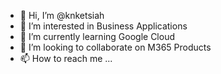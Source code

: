 - 👋 Hi, I’m @knketsiah
- 👀 I’m interested in Business Applications
- 🌱 I’m currently learning Google Cloud
- 💞️ I’m looking to collaborate on M365 Products 
- 📫 How to reach me ...

<!---
knketsiah/knketsiah is a ✨ special ✨ repository because its `README.md` (this file) appears on your GitHub profile.
You can click the Preview link to take a look at your changes.
--->
